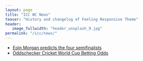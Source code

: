 ```yaml
---
layout: page
title: "ICC WC News"
teaser: "History and changelog of Feeling Responsive Theme"
header:
   image_fullwidth: "header_unsplash_9.jpg"
permalink: "/icc/news/"
---
```


- [Eoin Morgan predicts the four semifinalists](https://crickettimes.com/2023/08/eoin-morgan-predicts-the-four-semifinals-of-the-2023-icc-odi-world-cup/)
- [Oddschecker Cricket World Cup Betting Odds](https://www.oddschecker.com/cricket/world-cup)
